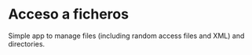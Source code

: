 # Acceso a ficheros

Simple app to manage files (including random access files and XML) and directories.
